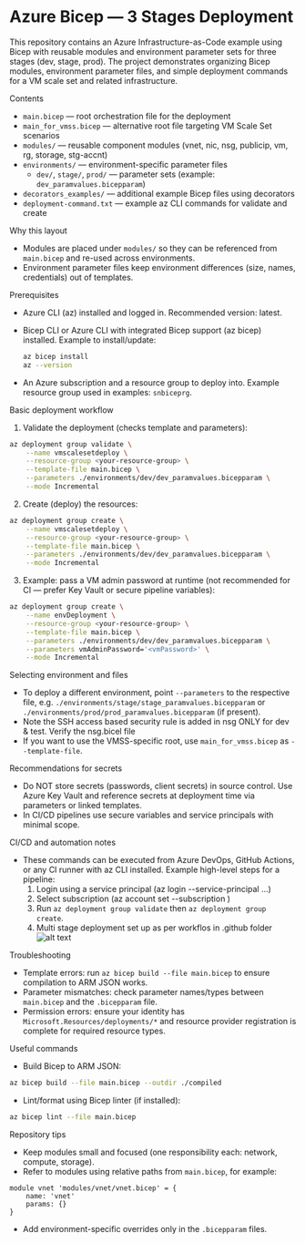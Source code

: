 # Azure Bicep — 3 Stages Deployment

This repository contains an Azure Infrastructure-as-Code example using Bicep with reusable modules and environment parameter sets for three stages (dev, stage, prod). The project demonstrates organizing Bicep modules, environment parameter files, and simple deployment commands for a VM scale set and related infrastructure.

Contents
- `main.bicep` — root orchestration file for the deployment
- `main_for_vmss.bicep` — alternative root file targeting VM Scale Set scenarios
- `modules/` — reusable component modules (vnet, nic, nsg, publicip, vm, rg, storage, stg-accnt)
- `environments/` — environment-specific parameter files
	- `dev/`, `stage/`, `prod/` — parameter sets (example: `dev_paramvalues.bicepparam`)
- `decorators_examples/` — additional example Bicep files using decorators
- `deployment-command.txt` — example az CLI commands for validate and create

Why this layout
- Modules are placed under `modules/` so they can be referenced from `main.bicep` and re-used across environments.
- Environment parameter files keep environment differences (size, names, credentials) out of templates.

Prerequisites
- Azure CLI (az) installed and logged in. Recommended version: latest.
- Bicep CLI or Azure CLI with integrated Bicep support (az bicep) installed. Example to install/update:

	```bash
	az bicep install
	az --version
	```

- An Azure subscription and a resource group to deploy into. Example resource group used in examples: `snbiceprg`.

Basic deployment workflow

1. Validate the deployment (checks template and parameters):

```bash
az deployment group validate \
	--name vmscalesetdeploy \
	--resource-group <your-resource-group> \
	--template-file main.bicep \
	--parameters ./environments/dev/dev_paramvalues.bicepparam \
	--mode Incremental
```

2. Create (deploy) the resources:

```bash
az deployment group create \
	--name vmscalesetdeploy \
	--resource-group <your-resource-group> \
	--template-file main.bicep \
	--parameters ./environments/dev/dev_paramvalues.bicepparam \
	--mode Incremental
```

3. Example: pass a VM admin password at runtime (not recommended for CI — prefer Key Vault or secure pipeline variables):

```bash
az deployment group create \
	--name envDeployment \
	--resource-group <your-resource-group> \
	--template-file main.bicep \
	--parameters ./environments/dev/dev_paramvalues.bicepparam \
	--parameters vmAdminPassword='<vmPassword>' \
	--mode Incremental
```

Selecting environment and files
- To deploy a different environment, point `--parameters` to the respective file, e.g. `./environments/stage/stage_paramvalues.bicepparam` or `./environments/prod/prod_paramvalues.bicepparam` (if present).
- Note the SSH access based security rule is added in nsg ONLY for dev & test. Verify the nsg.bicel file
- If you want to use the VMSS-specific root, use `main_for_vmss.bicep` as `--template-file`.

Recommendations for secrets
- Do NOT store secrets (passwords, client secrets) in source control. Use Azure Key Vault and reference secrets at deployment time via parameters or linked templates.
- In CI/CD pipelines use secure variables and service principals with minimal scope.

CI/CD and automation notes
- These commands can be executed from Azure DevOps, GitHub Actions, or any CI runner with az CLI installed. Example high-level steps for a pipeline:
	1. Login using a service principal (az login --service-principal ...)
	2. Select subscription (az account set --subscription <id>)
	3. Run `az deployment group validate` then `az deployment group create`.
    4. Multi stage deployment set up as per workflos in .github folder
       ![alt text](<Screenshot 2025-10-17 at 10.08.09 AM.png>)

Troubleshooting
- Template errors: run `az bicep build --file main.bicep` to ensure compilation to ARM JSON works.
- Parameter mismatches: check parameter names/types between `main.bicep` and the `.bicepparam` file.
- Permission errors: ensure your identity has `Microsoft.Resources/deployments/*` and resource provider registration is complete for required resource types.

Useful commands
- Build Bicep to ARM JSON:

```bash
az bicep build --file main.bicep --outdir ./compiled
```

- Lint/format using Bicep linter (if installed):

```bash
az bicep lint --file main.bicep
```

Repository tips
- Keep modules small and focused (one responsibility each: network, compute, storage).
- Refer to modules using relative paths from `main.bicep`, for example:

```bicep
module vnet 'modules/vnet/vnet.bicep' = {
	name: 'vnet'
	params: {}
}
```

- Add environment-specific overrides only in the `.bicepparam` files.

